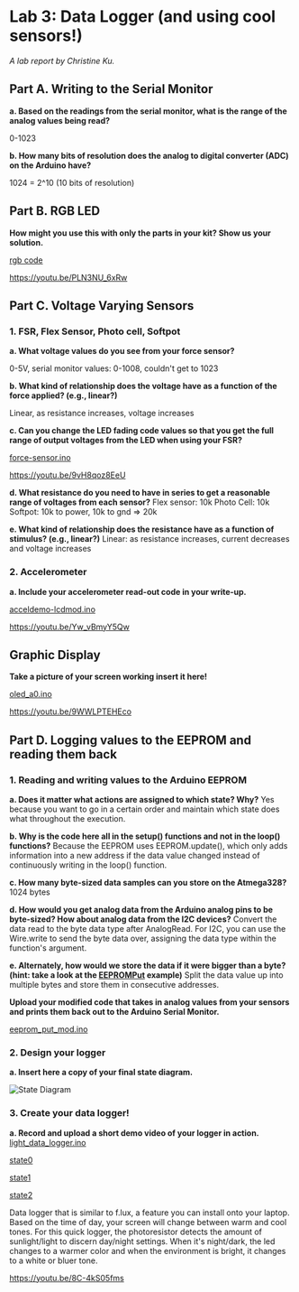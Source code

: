 # Lab 3: Data Logger (and using cool sensors!)

*A lab report by Christine Ku.*

## Part A.  Writing to the Serial Monitor
 
**a. Based on the readings from the serial monitor, what is the range of the analog values being read?**

0-1023
 
**b. How many bits of resolution does the analog to digital converter (ADC) on the Arduino have?**

1024 = 2^10 
(10 bits of resolution)

## Part B. RGB LED

**How might you use this with only the parts in your kit? Show us your solution.**

[rgb code](rgb.ino)

https://youtu.be/PLN3NU_6xRw

## Part C. Voltage Varying Sensors 
 
### 1. FSR, Flex Sensor, Photo cell, Softpot

**a. What voltage values do you see from your force sensor?**

0-5V, serial monitor values: 0-1008, couldn't get to 1023

**b. What kind of relationship does the voltage have as a function of the force applied? (e.g., linear?)**

Linear, as resistance increases, voltage increases

**c. Can you change the LED fading code values so that you get the full range of output voltages from the LED when using your FSR?**

[force-sensor.ino](force-sensor.ino)

https://youtu.be/9vH8qoz8EeU

**d. What resistance do you need to have in series to get a reasonable range of voltages from each sensor?**
Flex sensor: 10k
Photo Cell: 10k
Softpot: 10k to power, 10k to gnd => 20k

**e. What kind of relationship does the resistance have as a function of stimulus? (e.g., linear?)**
Linear: as resistance increases, current decreases and voltage increases

### 2. Accelerometer
 
**a. Include your accelerometer read-out code in your write-up.**

[acceldemo-lcdmod.ino](acceldemo-lcdmod.ino)

https://youtu.be/Yw_vBmyY5Qw

## Graphic Display

**Take a picture of your screen working insert it here!**

[oled_a0.ino](oled_a0.ino)

https://youtu.be/9WWLPTEHEco

## Part D. Logging values to the EEPROM and reading them back
 
### 1. Reading and writing values to the Arduino EEPROM

**a. Does it matter what actions are assigned to which state? Why?**
Yes because you want to go in a certain order and maintain which state does what throughout the execution. 

**b. Why is the code here all in the setup() functions and not in the loop() functions?**
Because the EEPROM uses EEPROM.update(), which only adds information into a new address if the data value changed instead of continuously writing in the loop() function.

**c. How many byte-sized data samples can you store on the Atmega328?**
1024 bytes

**d. How would you get analog data from the Arduino analog pins to be byte-sized? How about analog data from the I2C devices?**
Convert the data read to the byte data type after AnalogRead. For I2C, you can use the Wire.write to send the byte data over, assigning the data type within the function's argument.

**e. Alternately, how would we store the data if it were bigger than a byte? (hint: take a look at the [EEPROMPut](https://www.arduino.cc/en/Reference/EEPROMPut) example)**
Split the data value up into multiple bytes and store them in consecutive addresses. 

**Upload your modified code that takes in analog values from your sensors and prints them back out to the Arduino Serial Monitor.**

[eeprom_put_mod.ino](eeprom_put_mod.ino)

### 2. Design your logger
 
**a. Insert here a copy of your final state diagram.**

![State Diagram](https://imgur.com/Ewn8sxz)

### 3. Create your data logger!
 
**a. Record and upload a short demo video of your logger in action.**
[light_data_logger.ino](light_data_logger.ino)

[state0](state0)

[state1](state1)

[state2](state2)

Data logger that is similar to f.lux, a feature you can install onto your laptop. Based on the time of day, your screen will change between warm and cool tones. For this quick logger, the photoresistor detects the amount of sunlight/light to discern day/night settings. When it's night/dark, the led changes to a warmer color and when the environment is bright, it changes to a white or bluer tone.

https://youtu.be/8C-4kS05fms
